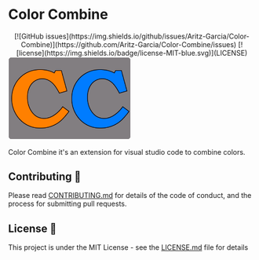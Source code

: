 # Color Combine
<div align="center">
<!-- Vs code Marketplace downloads -->
[![GitHub issues](https://img.shields.io/github/issues/Aritz-Garcia/Color-Combine)](https://github.com/Aritz-Garcia/Color-Combine/issues)
[![license](https://img.shields.io/badge/license-MIT-blue.svg)](LICENSE)
</div>

<img src="resources/img/icono.png" alt="icono" style="width: 250px">

Color Combine it's an extension for visual studio code to combine colors.

## Contributing 🧩
Please read [CONTRIBUTING.md](CONTRIBUTING.md) for details of the code of conduct, and the process for submitting pull requests.

## License 📄
This project is under the MIT License - see the [LICENSE.md](LICENSE.md) file for details